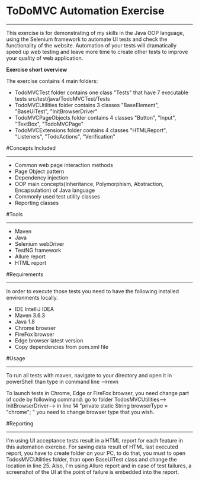 # ToDoMVC Automation Exercise
***
This exercise is for demonstrating of my skills
 in the Java OOP language, using the Selenium framework
  to automate UI tests and check the functionality
   of the website. Automation of your tests will 
   dramatically speed up web testing and
    leave more time to create other tests to improve
     your quality of web application.
     
 **Exercise short overview** 
 
   The exercise contains 4 main folders:
  - TodoMVCTest folder contains one class "Tests"
   that have 7 executable tests src/test/java/TodoMVCTest/Tests
  - TodoMVCUtilities folder contains 3 classes
   "BaseElement", "BaseUITest", "InitBrowserDriver"
  - TodoMVCPageObjects folder contains 4 classes
   "Button", "Input", "TextBox", "TodoMVCPage"
  - TodoMVCExtensions folder contains 4 classes
  "HTMLReport", "Listeners", "TodoActions", "Verification"     
     
 #Concepts Included
 ***
 - Common web page interaction methods
 - Page Object pattern
 - Dependency injection
 - OOP main concepts(Inheritance, Polymorphism,
   Abstraction, Encapsulation) of Java language
 - Commonly used test utility classes 
 - Reporting classes
 
 #Tools
 ***
 - Maven
 - Java
 - Selenium webDriver
 - TestNG framework
 - Allure report
 - HTML report
 
 #Requirements
 ***
In order to execute those tests you need to
 have the following installed environments locally.
 - IDE IntelliJ IDEA
 - Maven 3.6.3 
 - Java 1.8
 - Chrome browser 
 - FireFox browser 
 - Edge browser latest version
 - Copy dependencies from pom.xml file
  
 #Usage
  ***
  To run all tests with maven, navigate to your directory
  and open it in powerShell than type in command line -->mvn 
  
 To launch tests in Chrome, Edge or FireFox browser, you
 need change part of code by following command:  go to 
 folder TodosMVCUtilities--> InitBrowserDriver-->
 in line 14 "private static String browserType = "chrome"; "
 you need to change browser type that you wish.
   
#Reporting
***
I'm using UI acceptance tests result in a HTML report for
 each feature in this automation exercise. For saving data
  result of HTML last executed report, you have to create 
  folder on your PC, to do that, you must to open
   TodosMVCUtilities folder, than open BaseUITest class
    and change the location in line 25.
  Also, I'm using Allure report and in case of test failures,
   a screenshot of the UI at the point of failure is
    embedded into the report.
    
 